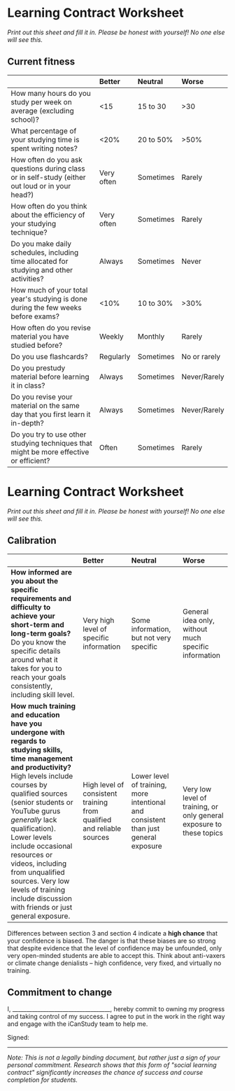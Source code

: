 # Learning Contract Worksheet

*Print out this sheet and fill it in. Please be honest with yourself! No one else will see this.*

## Current fitness

|                                                                          | Better     | Neutral     | Worse        |
| :----------------------------------------------------------------------- | :--------- | :---------- | :----------- |
| How many hours do you study per week on average (excluding school)?      | <15        | 15 to 30    | >30          |
| What percentage of your studying time is spent writing notes?            | <20%       | 20 to 50%   | >50%         |
| How often do you ask questions during class or in self-study (either out loud or in your head?) | Very often | Sometimes   | Rarely       |
| How often do you think about the efficiency of your studying technique?  | Very often | Sometimes   | Rarely       |
| Do you make daily schedules, including time allocated for studying and other activities? | Always     | Sometimes   | Never        |
| How much of your total year's studying is done during the few weeks before exams? | <10%       | 10 to 30%   | >30%         |
| How often do you revise material you have studied before?                | Weekly     | Monthly     | Rarely       |
| Do you use flashcards?                                                   | Regularly  | Sometimes   | No or rarely |
| Do you prestudy material before learning it in class?                    | Always     | Sometimes   | Never/Rarely |
| Do you revise your material on the same day that you first learn it in-depth? | Always     | Sometimes   | Never/Rarely |
| Do you try to use other studying techniques that might be more effective or efficient? | Often      | Sometimes   | Rarely       |



# Learning Contract Worksheet

*Print out this sheet and fill it in. Please be honest with yourself! No one else will see this.*

## Calibration

|                                                                          | Better                                 | Neutral                                  | Worse                                       |
| :----------------------------------------------------------------------- | :------------------------------------- | :--------------------------------------- | :------------------------------------------ |
| **How informed are you about the specific requirements and difficulty to achieve your short-term and long-term goals?**<br/>Do you know the specific details around what it takes for you to reach your goals consistently, including skill level. | Very high level of specific information  | Some information, but not very specific  | General idea only, without much specific information |
| **How much training and education have you undergone with regards to studying skills, time management and productivity?**<br/>High levels include courses by qualified sources (senior students or YouTube gurus *generally* lack qualification). Lower levels include occasional resources or videos, including from unqualified sources. Very low levels of training include discussion with friends or just general exposure. | High level of consistent training from qualified and reliable sources | Lower level of training, more intentional and consistent than just general exposure | Very low level of training, or only general exposure to these topics |

Differences between section 3 and section 4 indicate a **high chance** that your confidence is biased. The danger is that these biases are so strong that despite evidence that the level of confidence may be unfounded, only very open-minded students are able to accept this. Think about anti-vaxers or climate change denialists – high confidence, very fixed, and virtually no training.

## Commitment to change

I, ___________________________________, hereby commit to owning my progress and taking control of my success. I agree to put in the work in the right way and engage with the iCanStudy team to help me.

Signed:
___________________________________

*Note: This is not a legally binding document, but rather just a sign of your personal commitment. Research shows that this form of "social learning contract" significantly increases the chance of success and course completion for students.*